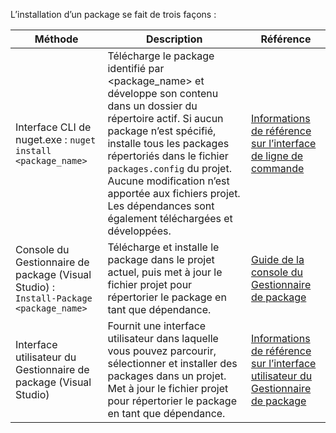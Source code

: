 L’installation d’un package se fait de trois façons :

| Méthode | Description | Référence |
| --- | --- | --- |
| Interface CLI de nuget.exe : `nuget install <package_name>` | Télécharge le package identifié par \<package_name\> et développe son contenu dans un dossier du répertoire actif. Si aucun package n’est spécifié, installe tous les packages répertoriés dans le fichier `packages.config` du projet. Aucune modification n’est apportée aux fichiers projet. Les dépendances sont également téléchargées et développées. | [Informations de référence sur l’interface de ligne de commande](../tools/nuget-exe-CLI-Reference.md) |
| Console du Gestionnaire de package (Visual Studio) : `Install-Package <package_name>` | Télécharge et installe le package dans le projet actuel, puis met à jour le fichier projet pour répertorier le package en tant que dépendance. | [Guide de la console du Gestionnaire de package](../tools/Package-Manager-Console.md) |
| Interface utilisateur du Gestionnaire de package (Visual Studio) | Fournit une interface utilisateur dans laquelle vous pouvez parcourir, sélectionner et installer des packages dans un projet. Met à jour le fichier projet pour répertorier le package en tant que dépendance. | [Informations de référence sur l’interface utilisateur du Gestionnaire de package](../tools/Package-Manager-UI.md) |